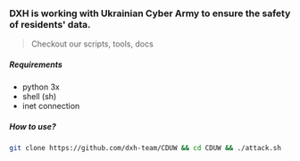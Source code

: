 ### DXH is working with Ukrainian Cyber Army to ensure the safety of residents' data.

> Checkout our scripts, tools, docs

##### Requirements
- python 3x
- shell (sh)
- inet connection

##### How to use?
```bash
git clone https://github.com/dxh-team/CDUW && cd CDUW && ./attack.sh
```
